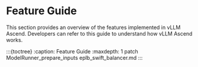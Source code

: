 # Feature Guide

This section provides an overview of the features implemented in vLLM Ascend. Developers can refer to this guide to understand how vLLM Ascend works.

:::{toctree}
:caption: Feature Guide
:maxdepth: 1
patch
ModelRunner_prepare_inputs
eplb_swift_balancer.md
:::
